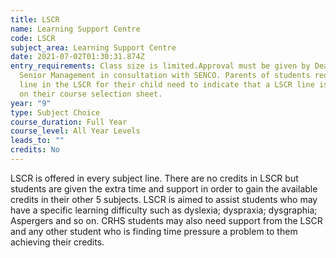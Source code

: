 ```yaml
---
title: LSCR
name: Learning Support Centre
code: LSCR
subject_area: Learning Support Centre
date: 2021-07-02T01:30:31.874Z
entry_requirements: Class size is limited.Approval must be given by Dean or
  Senior Management in consultation with SENCO. Parents of students requesting a
  line in the LSCR for their child need to indicate that a LSCR line is wanted
  on their course selection sheet.
year: "9"
type: Subject Choice
course_duration: Full Year
course_level: All Year Levels
leads_to: ""
credits: No
---
```

LSCR is offered in every subject line. There are no credits in LSCR but students are given the extra time and support in order to gain the available credits in their other 5 subjects. LSCR is aimed to assist students who may have a specific learning difficulty such as dyslexia; dyspraxia; dysgraphia; Aspergers and so on. CRHS students may also need support from the LSCR and any other student who is finding time pressure a problem to them achieving their credits.
